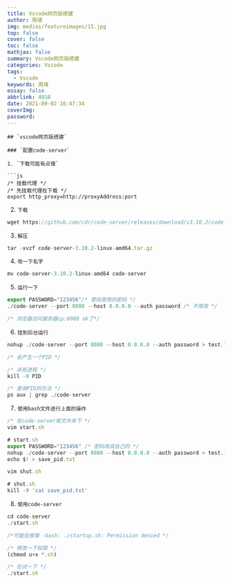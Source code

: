 ```yaml
---
title: Vscode网页版搭建
author: 周靖
img: medias/featureimages/15.jpg
top: false
cover: false
toc: false
mathjax: false
summary: Vscode网页版搭建
categories: Vscode
tags:
  - Vscode
keywords: 周靖
essay: false
abbrlink: 4910
date: 2021-09-02 16:47:34
coverImg:
password:
---
```


````
## `vscode网页版搭建`

### `配置code-server`

1. `下载可能有点慢`

```js
/* 挂载代理 */
/* 先挂载代理在下载 */
export http_proxy=http://proxyAddress:port
````

2. `下载`

```js
wget https://github.com/cdr/code-server/releases/download/v3.10.2/code-server-3.10.2-linux-amd64.tar.gz
```

3. `解压`

```js
tar -xvzf code-server-3.10.2-linux-amd64.tar.gz
```

4. `改一下名字`

```js
mv code-server-3.10.2-linux-amd64 code-server
```

5. `运行一下`

```js
export PASSWORD="123456"/* 登陆使用的密码 */
./code-server --port 8080 --host 0.0.0.0 --auth password /* 不用改 */

/* 浏览器访问服务器ip:8080 ok了*/
```

6. `挂到后台运行`

```js
nohup ./code-server --port 8080 --host 0.0.0.0 --auth password > test.log 2>&1 &

/* 会产生一个PID */

/* 杀死进程 */
kill -9 PID

/* 查询PID的方法 */
ps aux | grep ./code-server
```

7. `使用bash文件进行上面的操作`

```js
/* 在code-server根文件夹下 */
vim start.sh

# start.sh
export PASSWORD="123456" /* 密码改成自己的 */
nohup ./code-server --port 8080 --host 0.0.0.0 --auth password > test.log 2>&1 &
echo $! > save_pid.txt

vim shut.sh

# shut.sh
kill -9 'cat save_pid.txt'
```

8. `使用code-server`

```js
cd code-server
./start.sh

/*可能会报错 -bash: ./startup.sh: Permission denied */

/* 修改一下权限 */
(chmod u+x *.sh)

/* 在试一下 */
./start.sh
```

```

```

